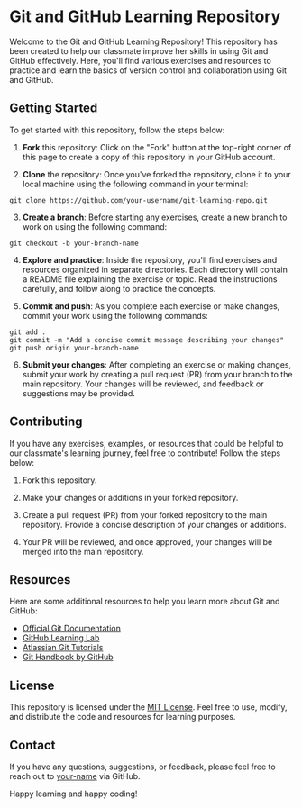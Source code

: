 # Git and GitHub Learning Repository

Welcome to the Git and GitHub Learning Repository! This repository has been created to help our classmate improve her skills in using Git and GitHub effectively. Here, you'll find various exercises and resources to practice and learn the basics of version control and collaboration using Git and GitHub.

## Getting Started

To get started with this repository, follow the steps below:

1. **Fork** this repository: Click on the "Fork" button at the top-right corner of this page to create a copy of this repository in your GitHub account.

2. **Clone** the repository: Once you've forked the repository, clone it to your local machine using the following command in your terminal:
```
git clone https://github.com/your-username/git-learning-repo.git
```

3. **Create a branch**: Before starting any exercises, create a new branch to work on using the following command:
```
git checkout -b your-branch-name
```

4. **Explore and practice**: Inside the repository, you'll find exercises and resources organized in separate directories. Each directory will contain a README file explaining the exercise or topic. Read the instructions carefully, and follow along to practice the concepts.

5. **Commit and push**: As you complete each exercise or make changes, commit your work using the following commands:
```
git add .
git commit -m "Add a concise commit message describing your changes"
git push origin your-branch-name
```

6. **Submit your changes**: After completing an exercise or making changes, submit your work by creating a pull request (PR) from your branch to the main repository. Your changes will be reviewed, and feedback or suggestions may be provided.

## Contributing

If you have any exercises, examples, or resources that could be helpful to our classmate's learning journey, feel free to contribute! Follow the steps below:

1. Fork this repository.

2. Make your changes or additions in your forked repository.

3. Create a pull request (PR) from your forked repository to the main repository. Provide a concise description of your changes or additions.

4. Your PR will be reviewed, and once approved, your changes will be merged into the main repository.

## Resources

Here are some additional resources to help you learn more about Git and GitHub:

- [Official Git Documentation](https://git-scm.com/doc)
- [GitHub Learning Lab](https://lab.github.com/)
- [Atlassian Git Tutorials](https://www.atlassian.com/git/tutorials)
- [Git Handbook by GitHub](https://guides.github.com/introduction/git-handbook/)

## License

This repository is licensed under the [MIT License](LICENSE.md). Feel free to use, modify, and distribute the code and resources for learning purposes.

## Contact

If you have any questions, suggestions, or feedback, please feel free to reach out to [your-name](https://github.com/MariferVL) via GitHub.

Happy learning and happy coding!
